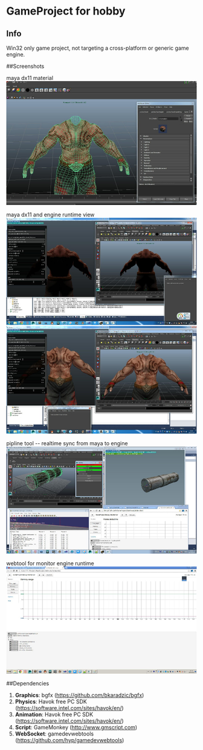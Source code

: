 GameProject for hobby
===========

## Info
 Win32 only game project, not targeting a cross-platform or generic game engine.

##Screenshots

maya dx11 material
![short_0](https://raw.githubusercontent.com/299299/NagaGame/master/Shots/maya_dx11.jpg)

maya dx11 and engine runtime view
![short_1](https://raw.githubusercontent.com/299299/NagaGame/master/Shots/maya_monk.jpg)
![short_2](https://raw.githubusercontent.com/299299/NagaGame/master/Shots/maya_monk_1.jpg)

pipline tool -- realtime sync from maya to engine
![short_3](https://raw.githubusercontent.com/299299/NagaGame/master/Shots/pipeline.jpg)

webtool for monitor engine runtime
![short_4](https://raw.githubusercontent.com/299299/NagaGame/master/Shots/web_tool.jpg)

##Dependencies
1. **Graphics**: bgfx (https://github.com/bkaradzic/bgfx)
2. **Physics**:  Havok free PC SDK (https://software.intel.com/sites/havok/en/)
3. **Animation**: Havok free PC SDK (https://software.intel.com/sites/havok/en/)
4. **Script**: GameMonkey (http://www.gmscript.com)
5. **WebSocket**: gamedevwebtools (https://github.com/hyp/gamedevwebtools)
